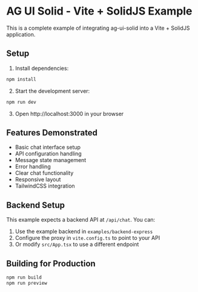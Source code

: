 # AG UI Solid - Vite + SolidJS Example

This is a complete example of integrating ag-ui-solid into a Vite + SolidJS application.

## Setup

1. Install dependencies:
```bash
npm install
```

2. Start the development server:
```bash
npm run dev
```

3. Open http://localhost:3000 in your browser

## Features Demonstrated

- Basic chat interface setup
- API configuration handling
- Message state management
- Error handling
- Clear chat functionality
- Responsive layout
- TailwindCSS integration

## Backend Setup

This example expects a backend API at `/api/chat`. You can:

1. Use the example backend in `examples/backend-express`
2. Configure the proxy in `vite.config.ts` to point to your API
3. Or modify `src/App.tsx` to use a different endpoint

## Building for Production

```bash
npm run build
npm run preview
```
